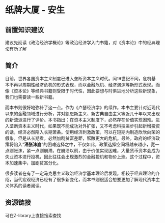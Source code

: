 # 纸牌大厦 - 安生
## 前置知识建议

建议先阅读《政治经济学概论》等政治经济学入门书籍，对《资本论》中的经典理论有所了解
## 简介

目前，世界各国资本主义制度已进入垄断资本主义时代。同19世纪不同，危机基本不再以周期性经济危机的形式表现，而以金融危机、经济泡沫等新形式表现。而像《资本论》等经典书籍则受限于时代性，因此要想与时俱进地分析这些新现象，我们也需要读一些新书籍。

而本书则很好地弥补了这一点。作为《卢瑟经济学》的续作，本书主要针对近现代以来的金融领域进行分析，并对凯恩斯主义、新古典自由主义等近几十年以来出现的新流派进行了评价。本书指出：在资本主义制度下，必然存在价值实现困难。进入垄断资本主义时代，如果既不能成功对外扩张，又不考虑科技进步引起新增投资的话，经济必然陷入长期萧条。使用经济刺激政策，可以在短期内制造欣欣向荣的假象，但是从长期看，必然加剧贫富差距，酝酿更大的危机。最终，政府的经济政策将陷入“**滞胀沫崩**”的困难选择之中，不仅如此，政策选择空间将越来越小，宽一点则胀沫，紧一点则崩滞。在崩溃以前，由于价值实现困难，大量货币资本会成为失业资本进行投机，因此往往会出现激烈的金融投机和物价上涨。这个过程中，资本加速集中，加剧贫富分化。

很多读者在有了一定马克思主义政治经济学基本理论后发现，相较于经典理论的介绍，当代宏观经济已经有了很多新变化，而本书则很适合想要更加了解现代资本主义体系的读者阅读。
## 资源链接

可在Z-library上直接搜索查找


